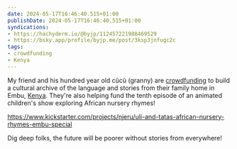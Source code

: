 ```yaml
---
date: 2024-05-17T16:46:40.515+01:00
publishDate: 2024-05-17T16:46:40.515+01:00
syndications:
- https://hachyderm.io/@byjp/112457221988469529
- https://bsky.app/profile/byjp.me/post/3ksp3jnfugc2c
tags:
- crowdfunding
- Kenya
---
```


My friend and his hundred year old cũcũ (granny) are [crowdfunding](/tags/crowdfunding) to build a cultural archive of the language and stories from their family home in Embu, [Kenya](/tags/kenya). They're also helping fund the tenth episode of an animated children's show exploring African nursery rhymes!

https://www.kickstarter.com/projects/njeru/uli-and-tatas-african-nursery-rhymes-embu-special

Dig deep folks, the future will be poorer without stories from everywhere!

